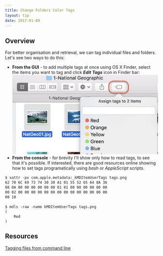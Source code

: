 ```yaml
---
title: Change Folders Color Tags
layout: tip
date: 2017-01-09
---
```


## Overview

For better organisation and retrieval, we can tag individual files and folders. Let's see two ways to do this:

* **From the GUI** - to add multiple tags at once using OS X Finder, select the items you want to tag and click **_Edit Tags_** icon in Finder bar:
![tags](/assets/images/tips/tags.png)
* **From the console** - for brevity I'll show only how to read tags, to see that it's possible. If interested, there are good resources online showing how to set tags programatically using *bash* or *AppleScript* scripts.
```
$ xattr -px com.apple.metadata:_kMDItemUserTags tags.png
62 70 6C 69 73 74 30 30 A1 01 55 52 65 64 0A 36
08 0A 00 00 00 00 00 00 01 01 00 00 00 00 00 00
00 02 00 00 00 00 00 00 00 00 00 00 00 00 00 00
00 10

$ mdls -raw -name kMDItemUserTags tags.png
(
    Red
)
```

## Resources
[Tagging files from command line](http://brettterpstra.com/2017/08/22/tagging-files-from-the-command-line/)
